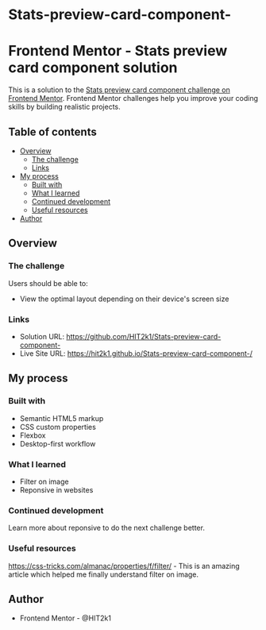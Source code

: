 # Stats-preview-card-component-

# Frontend Mentor - Stats preview card component solution

This is a solution to the [Stats preview card component challenge on Frontend Mentor](https://www.frontendmentor.io/challenges/stats-preview-card-component-8JqbgoU62). Frontend Mentor challenges help you improve your coding skills by building realistic projects. 

## Table of contents

- [Overview](#overview)
  - [The challenge](#the-challenge)
  - [Links](#links)
- [My process](#my-process)
  - [Built with](#built-with)
  - [What I learned](#what-i-learned)
  - [Continued development](#continued-development)
  - [Useful resources](#useful-resources)
- [Author](#author)


## Overview

### The challenge

Users should be able to:

- View the optimal layout depending on their device's screen size


### Links

- Solution URL: https://github.com/HIT2k1/Stats-preview-card-component-
- Live Site URL: https://hit2k1.github.io/Stats-preview-card-component-/

## My process

### Built with

- Semantic HTML5 markup
- CSS custom properties
- Flexbox
- Desktop-first workflow

### What I learned

- Filter on image
- Reponsive in websites

### Continued development

Learn more about reponsive to do the next challenge better.

### Useful resources

https://css-tricks.com/almanac/properties/f/filter/ - This is an amazing article which helped me finally understand filter on image. 

## Author

- Frontend Mentor - @HIT2k1
